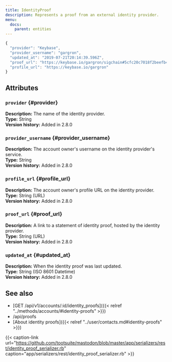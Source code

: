 ```yaml
---
title: IdentityProof
description: Represents a proof from an external identity provider.
menu:
  docs:
    parent: entities
---
```


```javascript
{
  "provider": "Keybase",
  "provider_username": "gargron",
  "updated_at": "2019-07-21T20:14:39.596Z",
  "proof_url": "https://keybase.io/gargron/sigchain#5cfc20c7018f2beefb42a68836da59a792e55daa4d118498c9b1898de7e845690f",
  "profile_url": "https://keybase.io/gargron"
}
```

## Attributes

### `provider` {#provider}

**Description:** The name of the identity provider.\
**Type:** String\
**Version history:** Added in 2.8.0

### `provider_username` {#provider_username}

**Description:** The account owner's username on the identity provider's service.\
**Type:** String\
**Version history:** Added in 2.8.0

### `profile_url` {#profile_url}

**Description:** The account owner's profile URL on the identity provider.\
**Type:** String \(URL\)\
**Version history:** Added in 2.8.0

### `proof_url` {#proof_url}

**Description:** A link to a statement of identity proof, hosted by the identity provider.\
**Type:** String \(URL\)\
**Version history:** Added in 2.8.0

### `updated_at` {#updated_at}

**Description:** When the identity proof was last updated.\
**Type:** String \(ISO 8601 Datetime\)\
**Version history:** Added in 2.8.0

## See also

* [GET /api/v1/accounts/:id/identity\_proofs]({{< relref "../methods/accounts/#identity-proofs" >}})
* /api/proofs
* [About identity proofs]({{< relref "../user/contacts.md#identity-proofs" >}})

{{< caption-link url="https://github.com/tootsuite/mastodon/blob/master/app/serializers/rest/identity_proof_serializer.rb" caption="app/serializers/rest/identity\_proof\_serializer.rb" >}}





